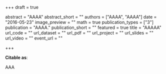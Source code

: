 +++
draft = true

abstract = "AAAA"
abstract_short = ""
authors = ["AAAA", "AAAA"]
date = "2016-05-23"
image_preview = ""
math = true
publication_types = ["3"]
publication = "AAAA."
publication_short = ""
featured = true
title = "AAAAA"
url_code = ""
url_dataset = ""
url_pdf = ""
url_project = ""
url_slides = ""
url_video = ""
event_url = ""

+++

**Citable as**:

AAA
